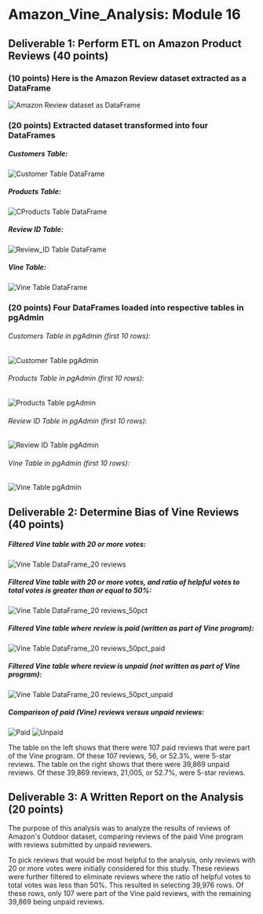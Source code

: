 # Amazon_Vine_Analysis: Module 16
## Deliverable 1: Perform ETL on Amazon Product Reviews (40 points)
### (10 points) Here is the Amazon Review dataset extracted as a DataFrame
![Amazon Review dataset as DataFrame](Amazon_Review_dataset_extracted_DataFrame_10pt.png)
### (20 points) Extracted dataset transformed into four DataFrames
##### Customers Table:
![Customer Table DataFrame](Customers_Table_DataFrame_5pt.png)
##### Products Table:
![CProducts Table DataFrame](Products_Table_DataFrame_5pt.png)
##### Review ID Table:
![Review_ID Table DataFrame](Review_ID_Table_DataFrame_5pt.png)
##### Vine Table:
![Vine Table DataFrame](Vine_Table_DataFrame_5pt.png)
### (20 points) Four DataFrames loaded into respective tables in pgAdmin
###### Customers Table in pgAdmin (first 10 rows):
![Customer Table pgAdmin](Customers_Table_pgAdmin.png)
###### Products Table in pgAdmin (first 10 rows):
![Products Table pgAdmin](Products_Table_pgAdmin.png)
###### Review ID Table in pgAdmin (first 10 rows):
![Review ID Table pgAdmin](Review_ID_Table_pgAdmin.png)
###### Vine Table in pgAdmin (first 10 rows):
![Vine Table pgAdmin](Vine_Table_pgAdmin.png)
## Deliverable 2: Determine Bias of Vine Reviews (40 points)
##### Filtered Vine table with 20 or more votes:
![Vine Table DataFrame_20 reviews](Vine_Table_DataFrame_20reviews_5pt.png)
##### Filtered Vine table with 20 or more votes, and ratio of helpful votes to total votes is greater than or equal to 50%:
![Vine Table DataFrame_20 reviews_50pct](Vine_Table_DataFrame_50percent_5pt.png)
##### Filtered Vine table where review is paid (written as part of Vine program):
![Vine Table DataFrame_20 reviews_50pct_paid](Vine_Table_DataFrame_50pct_Paid_5pt.png)
##### Filtered Vine table where review is unpaid (not written as part of Vine program):
![Vine Table DataFrame_20 reviews_50pct_unpaid](Vine_Table_DataFrame_50pct_Unpaid_5pt.png)
##### Comparison of paid (Vine) reviews versus unpaid reviews:
![Paid](Paid.png)  ![Unpaid](Unpaid.png)</p>
The table on the left shows that there were 107 paid reviews that were part of the Vine program. Of these 107 reviews, 56, or 52.3%, were 5-star reviews.
The table on the right shows that there were 39,869 unpaid reviews. Of these 39,869 reviews, 21,005, or 52.7%, were 5-star reviews.
## Deliverable 3: A Written Report on the Analysis (20 points)
The purpose of this analysis was to analyze the results of reviews of Amazon's Outdoor dataset, comparing reviews of the paid Vine program with reviews submitted by unpaid reviewers.

To pick reviews that would be most helpful to the analysis, only reviews with 20 or more votes were initially considered for this study. These reviews were further filtered to eliminate reviews where the ratio of helpful votes to total votes was less than 50%.  This resulted in selecting 39,976 rows. Of these rows, only 107 were part of the Vine paid reviews, with the remaining 39,869  being unpaid reviews.

